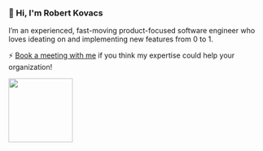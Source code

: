 ### 👋 Hi, I'm Robert Kovacs

I’m an experienced, fast-moving product-focused software engineer who loves ideating on and implementing new features from 0 to 1.

⚡️  [Book a meeting with me](https://cal.com/robikovacs/30min) if you think my expertise could help your organization!

<img src="https://octodex.github.com/images/daftpunktocat-thomas.gif" height="126px" width="126px">
